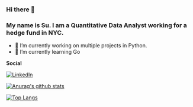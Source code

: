 ### Hi there 👋 
### My name is Su. I am a Quantitative Data Analyst working for a hedge fund in NYC.
- 🔭 I’m currently working on multiple projects in Python. 
- 🌱 I’m currently learning Go

__Social__

[![LinkedIn](https://img.shields.io/twitter/url?color=%230072b1&label=connect&logo=linkedin&logoColor=%230072b1&style=flat-square&url=http://linkedin.com/in/su-li-5533552b)](http://linkedin.com/in/su-li-5533552b)

[![Anurag's github stats](https://github-readme-stats.vercel.app/api?username=liamsuma&count_private=true&show_icons=true&theme=nord)](https://github.com/anuraghazra/github-readme-stats) 

[![Top Langs](https://github-readme-stats.vercel.app/api/top-langs/?username=liamsuma&layout=compact&show_icons=true&theme=nord)](https://github.com/anuraghazra/github-readme-stats)


<!--
**liamsuma/liamsuma** is a ✨ _special_ ✨ repository because its `README.md` (this file) appears on your GitHub profile.

Here are some ideas to get you started:

- 🔭 I’m currently working on ...
- 🌱 I’m currently learning ...
- 👯 I’m looking to collaborate on ...
- 🤔 I’m looking for help with ...
- 💬 Ask me about ...
- 📫 How to reach me: ...
- 😄 Pronouns: ...
- ⚡ Fun fact: ...
-->
